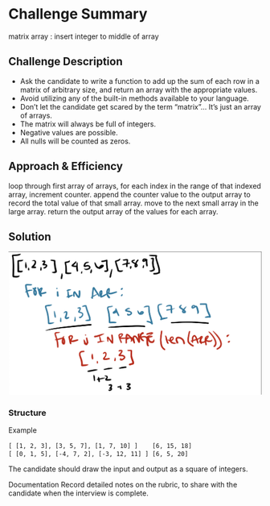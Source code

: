 # Challenge Summary
matrix array : insert integer to middle of array

## Challenge Description
- Ask the candidate to write a function to add up the sum of each row in a matrix of arbitrary size, and return an array with the appropriate values.
- Avoid utilizing any of the built-in methods available to your language.
- Don’t let the candidate get scared by the term “matrix”… It’s just an array of arrays.
- The matrix will always be full of integers.
- Negative values are possible.
- All nulls will be counted as zeros.

## Approach & Efficiency
loop through first array of arrays, for each index in the range of that indexed array, increment counter. append the counter value to the output array to record the total value of that small array. move to the next small array in the large array. return the output array of the values for each array.

## Solution
![matrix array whiteboard image](/assets/matrix_array.png)

### Structure

Example
```Input	Output
[ [1, 2, 3], [3, 5, 7], [1, 7, 10] ]	[6, 15, 18]
[ [0, 1, 5], [-4, 7, 2], [-3, 12, 11] ]	[6, 5, 20]
```
The candidate should draw the input and output as a square of integers.

Documentation
Record detailed notes on the rubric, to share with the candidate when the interview is complete.
